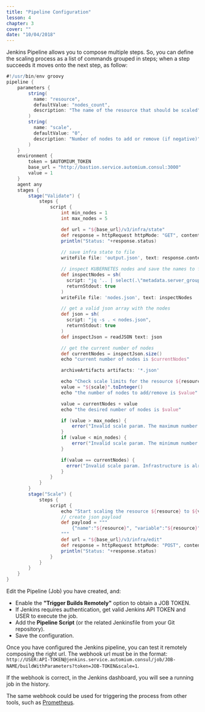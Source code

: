 ```yaml
---
title: "Pipeline Configuration"
lesson: 4
chapter: 3
cover: ""
date: "10/04/2018"
---
```


Jenkins Pipeline allows you to compose multiple steps. So, you can define the scaling process as a list of commands grouped in steps; when a step succeeds it moves onto the next step, as follow:

```groovy
#!/usr/bin/env groovy
pipeline {
    parameters {
        string(
          name: "resource",
          defaultValue: "nodes_count",
          description: "The name of the resource that should be scaled"
        )
        string(
          name: "scale",
          defaultValue: "0",
          description: "Number of nodes to add or remove (if negative)"
        )
    }
    environment {
        token = $AUTOMIUM_TOKEN
        base_url = "http://bastion.service.automium.consul:3000"
        value = 1
    }
    agent any
    stages {
        stage("Validate") {
            steps {
                script {
                    int min_nodes = 1
                    int max_nodes = 5

                    def url = "${base_url}/v3/infra/state"
                    def response = httpRequest httpMode: "GET", contentType: "APPLICATION_JSON", customHeaders: [[name: "Authorization", value: "Bearer ${token}"]], url: "${url}"
                    println("Status: "+response.status)
                    
                    // save infra state to file
                    writeFile file: 'output.json', text: response.content

                    // inspect KUBERNETES nodes and save the names to file
                    def inspectNodes = sh(
                      script: "jq '.. | select(.\"metadata.server_group\"?==\"KUBERNETES\") | {\"name\":.name}' output.json",
                      returnStdout: true
                    )
                    writeFile file: 'nodes.json', text: inspectNodes

                    // get a valid json array with the nodes
                    def json = sh(
                      script: "jq -s . < nodes.json",
                      returnStdout: true
                    )
                    def inspectJson = readJSON text: json

                    // get the current number of nodes
                    def currentNodes = inspectJson.size()
                    echo "current number of nodes is $currentNodes"

                    archiveArtifacts artifacts: '*.json'

                    echo "Check scale limits for the resource ${resource}"
                    value = "${scale}".toInteger()
                    echo "the number of nodes to add/remove is $value"

                    value = currentNodes + value
                    echo "the desired number of nodes is $value"

                    if (value > max_nodes) {
                        error("Invalid scale param. The maximum number of nodes is ${max_nodes}")
                    }
                    if (value < min_nodes) {
                        error("Invalid scale param. The minimum number of nodes is ${min_nodes}")
                    }

                    if(value == currentNodes) {
                      error("Invalid scale param. Infrastructure is already scaled to the desired number of nodes")
                    }
                }
            }
        }
        stage("Scale") {
            steps {
                script {
                    echo "Start scaling the resource ${resource} to ${value}"
                    // create json payload
                    def payload = """
                        {"name":"${resource}", "variable":"${resource}", "value":${value}}
                    """
                    def url = "${base_url}/v3/infra/edit"
                    def response = httpRequest httpMode: "POST", contentType: "APPLICATION_JSON", customHeaders: [[name: "Authorization", value: "Bearer ${token}"]], requestBody: payload, url: "${url}"
                    println("Status: "+response.status)
                }
            }
        }
    }
}
```

Edit the Pipeline (Job) you have created, and:  
* Enable the **"Trigger Builds Remotely"** option to obtain a JOB TOKEN.
* If Jenkins requires authentication, get valid Jenkins API TOKEN and USER to execute the job.
* Add the **Pipeline Script** (or the related Jenkinsfile from your Git repository).
* Save the configuration.

Once you have configured the Jenkins pipeline, you can test it remotely composing the right url. The webhook url must be in the format: `http://USER:API-TOKEN@jenkins.service.automium.consul/job/JOB-NAME/buildWithParameters?token=JOB-TOKEN&scale=1`.

If the webhook is correct, in the Jenkins dashboard, you will see a running job in the history.

The same webhook could be used for triggering the process from other tools, such as [Prometheus](integrate-prometheus).
